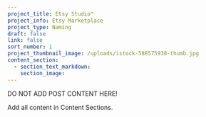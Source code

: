 ```yaml
---
project_title: Etsy Studio™
project_info: Etsy Marketplace
project_type: Naming
draft: false
link: false
sort_number: 1
project_thumbnail_image: /uploads/istock-588575938-thumb.jpg
content_section:
  - section_text_markdown:
    section_image:
---
```



DO NOT ADD POST CONTENT HERE!

Add all content in Content Sections.